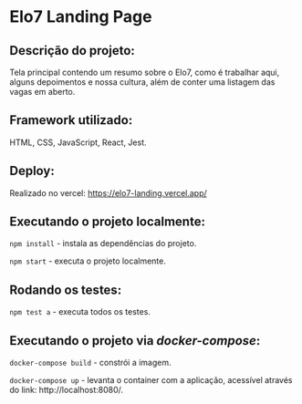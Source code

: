 # Elo7 Landing Page

## Descrição do projeto:

Tela principal contendo um resumo sobre o Elo7, como é trabalhar aqui, alguns depoimentos e nossa cultura, além de conter uma listagem das vagas em aberto.

## Framework utilizado:

HTML, CSS, JavaScript, React, Jest.
  
## Deploy:

Realizado no vercel: https://elo7-landing.vercel.app/

## Executando o projeto localmente:

`npm install` - instala as dependências do projeto.

`npm start` - executa o projeto localmente.

## Rodando os testes:

`npm test a` - executa todos os testes.

## Executando o projeto via *docker-compose*:

`docker-compose build` - constrói a imagem.

`docker-compose up` - levanta o container com a aplicação, acessível através do link: http://localhost:8080/.


